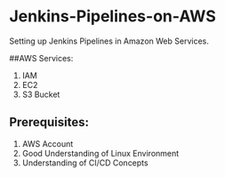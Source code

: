 # Jenkins-Pipelines-on-AWS
Setting up Jenkins Pipelines in Amazon Web Services.

##AWS Services:
1. IAM
2. EC2
3. S3 Bucket

## Prerequisites:
1. AWS Account
2. Good Understanding of Linux Environment
3. Understanding of CI/CD Concepts

